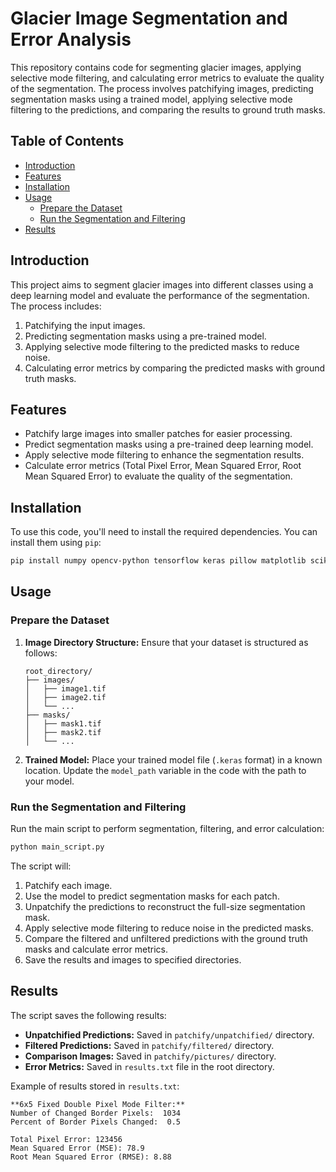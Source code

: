 # Glacier Image Segmentation and Error Analysis

This repository contains code for segmenting glacier images, applying selective mode filtering, and calculating error metrics to evaluate the quality of the segmentation. The process involves patchifying images, predicting segmentation masks using a trained model, applying selective mode filtering to the predictions, and comparing the results to ground truth masks.

## Table of Contents

- [Introduction](#introduction)
- [Features](#features)
- [Installation](#installation)
- [Usage](#usage)
  - [Prepare the Dataset](#prepare-the-dataset)
  - [Run the Segmentation and Filtering](#run-the-segmentation-and-filtering)
- [Results](#results)

## Introduction

This project aims to segment glacier images into different classes using a deep learning model and evaluate the performance of the segmentation. The process includes:
1. Patchifying the input images.
2. Predicting segmentation masks using a pre-trained model.
3. Applying selective mode filtering to the predicted masks to reduce noise.
4. Calculating error metrics by comparing the predicted masks with ground truth masks.

## Features

- Patchify large images into smaller patches for easier processing.
- Predict segmentation masks using a pre-trained deep learning model.
- Apply selective mode filtering to enhance the segmentation results.
- Calculate error metrics (Total Pixel Error, Mean Squared Error, Root Mean Squared Error) to evaluate the quality of the segmentation.

## Installation

To use this code, you'll need to install the required dependencies. You can install them using `pip`:

```sh
pip install numpy opencv-python tensorflow keras pillow matplotlib scikit-learn segmentation-models patchify
```

## Usage

### Prepare the Dataset

1. **Image Directory Structure:**
   Ensure that your dataset is structured as follows:
   ```
   root_directory/
   ├── images/
   │   ├── image1.tif
   │   ├── image2.tif
   │   └── ...
   ├── masks/
   │   ├── mask1.tif
   │   ├── mask2.tif
   │   └── ...
   ```

2. **Trained Model:**
   Place your trained model file (`.keras` format) in a known location. Update the `model_path` variable in the code with the path to your model.

### Run the Segmentation and Filtering

Run the main script to perform segmentation, filtering, and error calculation:

```sh
python main_script.py
```

The script will:
1. Patchify each image.
2. Use the model to predict segmentation masks for each patch.
3. Unpatchify the predictions to reconstruct the full-size segmentation mask.
4. Apply selective mode filtering to reduce noise in the predicted masks.
5. Compare the filtered and unfiltered predictions with the ground truth masks and calculate error metrics.
6. Save the results and images to specified directories.

## Results

The script saves the following results:
- **Unpatchified Predictions:** Saved in `patchify/unpatchified/` directory.
- **Filtered Predictions:** Saved in `patchify/filtered/` directory.
- **Comparison Images:** Saved in `patchify/pictures/` directory.
- **Error Metrics:** Saved in `results.txt` file in the root directory.

Example of results stored in `results.txt`:
```
**6x5 Fixed Double Pixel Mode Filter:**
Number of Changed Border Pixels:  1034
Percent of Border Pixels Changed:  0.5

Total Pixel Error: 123456
Mean Squared Error (MSE): 78.9
Root Mean Squared Error (RMSE): 8.88
```
